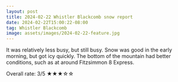 ```yaml
---
layout: post
title: 2024-02-22 Whistler Blackcomb snow report
date: 2024-02-22T15:00:22-08:00
tag: Whistler Blackcomb
image: assets/images/2024-02-22-feature.jpg
---
```

It was relatively less busy, but still busy. Snow was good in the early morning, but got icy quickly. The bottom of the mountain had better conditions, such as at around Fitzsimmon 8 Express.

Overall rate: 3/5 ★★★☆☆

